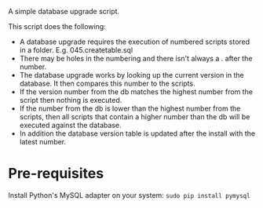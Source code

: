 A simple database upgrade script.

This script does the following:
* A database upgrade requires the execution of numbered scripts stored in a folder. E.g. 045.createtable.sql
* There may be holes in the numbering and there isn't always a . after the number.
* The database upgrade works by looking up the current version in the database. It then compares this number to the scripts.
* If the version number from the db matches the highest number from the script then nothing is executed.
* If the number from the db is lower than the highest number from the scripts, then all scripts that contain a higher number than the db will be executed against the database.
* In addition the database version table is updated after the install with the latest number.

# Pre-requisites
Install Python's MySQL adapter on your system:  `sudo pip install pymysql`
